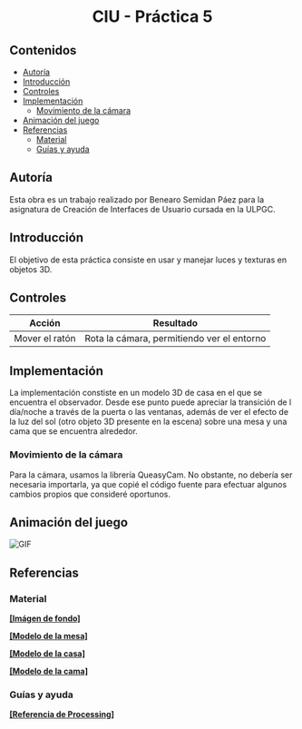 # <center>CIU - Práctica 5</center>

## Contenidos

* [Autoría](#autoría)
* [Introducción](#introducción)
* [Controles](#controles)
* [Implementación](#implementación)
    * [Movimiento de la cámara](#movimiento-de-la-cámara)
* [Animación del juego](#animación-del-juego)
* [Referencias](#referencias)
    * [Material](#material)
    * [Guías y ayuda](#guías-y-ayuda)

## Autoría

Esta obra es un trabajo realizado por Benearo Semidan Páez para la asignatura de Creación de Interfaces de Usuario cursada en la ULPGC.

## Introducción

El objetivo de esta práctica consiste en usar y manejar luces y texturas en objetos 3D.


## Controles

| Acción | Resultado |
| -- | -- |
| Mover el ratón | Rota la cámara, permitiendo ver el entorno |

## Implementación

La implementación constiste en un modelo 3D de casa en el que se encuentra el observador. Desde ese punto puede apreciar la transición de l día/noche a través de la puerta o las ventanas, además de ver el efecto de la luz del sol (otro objeto 3D presente en la escena) sobre una mesa y una cama que se encuentra alrededor.


### Movimiento de la cámara

Para la cámara, usamos la librería QueasyCam. No obstante, no debería ser necesaria importarla, ya que copié el código fuente para efectuar algunos cambios propios que consideré oportunos.


## Animación del juego
![GIF](animation/animation.gif)

## Referencias

### Material

<b>[[Imágen de fondo]](https://unsplash.com/photos/twukN12EN7c)</b>

<b>[[Modelo de la mesa]](https://free3d.com/3d-model/cinema4d-table-66762.html)</b>

<b>[[Modelo de la casa]](https://free3d.com/3d-model/village-house-905585.html)</b>

<b>[[Modelo de la cama]](https://free3d.com/3d-model/bed-34443.html)</b>

### Guías y ayuda

<b>[[Referencia de Processing]](https://processing.org/reference/)</b>
